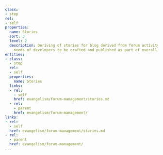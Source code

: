 ```yaml
---
class:
- stop
rel:
- self
properties:
  name: Stories
  sort: 3
  level: 2
  description: Deriving of stories for blog derived from forum activity, and the actual
    needs of developers to be crafted and published as part of overall editorial strategy.
entities:
- class:
  - stop
  rel:
  - self
  properties:
    name: Stories
  links:
  - rel:
    - self
    href: evangelism/forum-management/stories.md
  - rel:
    - parent
    href: evangelism/forum-management/
links:
- rel:
  - self
  href: evangelism/forum-management/stories.md
- rel:
  - parent
  href: evangelism/forum-management/
...
```

